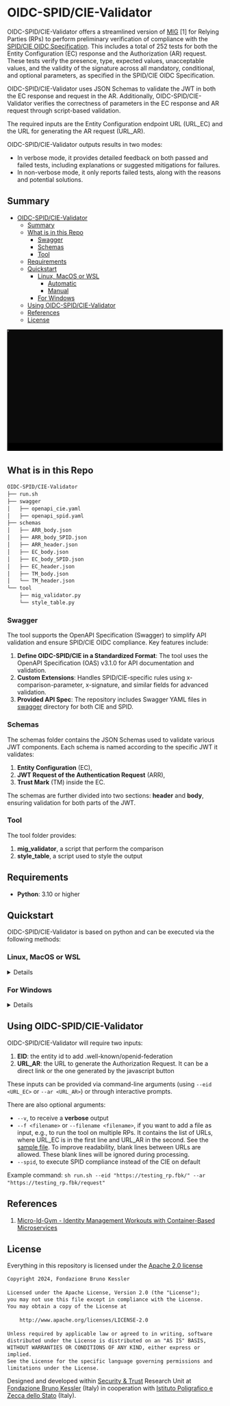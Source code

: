 # OIDC-SPID/CIE-Validator

OIDC-SPID/CIE-Validator offers a streamlined version of [MIG](https://github.com/stfbk/mig/) [1] for Relying Parties (RPs) to perform preliminary verification of compliance with the [SPID/CIE OIDC Specification](https://docs.italia.it/italia/spid/spid-cie-oidc-docs). This includes a total of 252 tests for both the Entity Configuration (EC) response and the Authorization (AR) request. These tests verify the presence, type, expected values, unacceptable values, and the validity of the signature across all mandatory, conditional, and optional parameters, as specified in the SPID/CIE OIDC Specification.

OIDC-SPID/CIE-Validator uses JSON Schemas to validate the JWT in both the EC response and request in the AR. Additionally, OIDC-SPID/CIE-Validator verifies the correctness of parameters in the EC response and AR request through script-based validation.

The required inputs are the Entity Configuration endpoint URL (URL_EC) and the URL for generating the AR request (URL_AR).

OIDC-SPID/CIE-Validator outputs results in two modes:

- In verbose mode, it provides detailed feedback on both passed and failed tests, including explanations or suggested mitigations for failures.
- In non-verbose mode, it only reports failed tests, along with the reasons and potential solutions.

## Summary

- [OIDC-SPID/CIE-Validator](#oidc-spidcie-validator)
  - [Summary](#summary)
  - [What is in this Repo](#what-is-in-this-repo)
    - [Swagger](#swagger)
    - [Schemas](#schemas)
    - [Tool](#tool)
  - [Requirements](#requirements)
  - [Quickstart](#quickstart)
    - [Linux, MacOS or WSL](#linux-macos-or-wsl)
      - [Automatic](#automatic)
      - [Manual](#manual)
    - [For Windows](#for-windows)
  - [Using OIDC-SPID/CIE-Validator](#using-oidc-spidcie-validator)
  - [References](#references)
  - [License](#license)

![example](doc/img/mig_rpvalidation.gif)

## What is in this Repo

```bash
OIDC-SPID/CIE-Validator
├── run.sh
├── swagger
│   ├── openapi_cie.yaml
│   ├── openapi_spid.yaml
├── schemas
│   ├── ARR_body.json
│   ├── ARR_body_SPID.json
│   ├── ARR_header.json
│   ├── EC_body.json
│   ├── EC_body_SPID.json
│   ├── EC_header.json
│   ├── TM_body.json
│   └── TM_header.json
└── tool
    ├── mig_validator.py
    └── style_table.py
```

### Swagger

The tool supports the OpenAPI Specification (Swagger) to simplify API validation and ensure SPID/CIE OIDC compliance. Key features include:

1. **Define OIDC-SPID/CIE in a Standardized Format**: The tool uses the OpenAPI Specification (OAS) v3.1.0 for API documentation and validation.
2. **Custom Extensions**: Handles SPID/CIE-specific rules using x-comparison-parameter, x-signature, and similar fields for advanced validation.
3. **Provided API Spec**: The repository includes Swagger YAML files in [swagger](#swagger) directory for both CIE and SPID.

### Schemas

The schemas folder contains the JSON Schemas used to validate various JWT components. Each schema is named according to the specific JWT it validates:

1. **Entity Configuration** (EC),
2. **JWT Request of the Authentication Request** (ARR),
3. **Trust Mark** (TM) inside the EC.

The schemas are further divided into two sections: **header** and **body**, ensuring validation for both parts of the JWT.

### Tool

The tool folder provides:

1. **mig_validator**, a script that perform the comparison
2. **style_table**, a script used to style the output

## Requirements

- **Python**: 3.10 or higher

## Quickstart

OIDC-SPID/CIE-Validator is based on python and can be executed via the following methods:

### Linux, MacOS or WSL

<details>
<summary>Details</summary>

#### Automatic

<details>
<summary>Details</summary>

Run the bash script: `sh validator.sh`

This will create a virtual environment, activates it and installs dependencies, and starts the tool.

</details>

#### Manual

<details>
<summary>Details</summary>

1. Create a virtual environment: `python3 -m venv .venv`
2. Activate the virtual environment: `source .venv/bin/activate`
3. Install dependencies: `pip install -r requirements.txt`
4. Run the tool: `python3 tool/mig_validator.py`

</details>

</details>

### For Windows

<details>
<summary>Details</summary>

1. Create a virtual environment: `python3 -m venv .venv`
2. Activate the virtual environment. Activating the environment differs between shells:
   1. In CMD: `.venv\Scripts\activate.bat`
   2. In PowerShell: `.venv\Scripts\Activate.ps1`
3. Install dependencies: `pip install -r requirements.txt`
4. Run the tool: `python3 tool/mig_validator.py`

</details>

## Using OIDC-SPID/CIE-Validator

OIDC-SPID/CIE-Validator will require two inputs:

1. **EID**: the entity id to add .well-known/openid-federation
2. **URL_AR**: the URL to generate the Authorization Request. It can be a direct link or the one generated by the javascript button

These inputs can be provided via command-line arguments (using `--eid <URL_EC>` or `--ar <URL_AR>`) or through interactive prompts.

There are also optional arguments:

- `--v`, to receive a **verbose** output
- `--f <filename>` or `--filename <filename>`,  if you want to add a file as input, e.g., to run the tool on multiple RPs. It contains the list of URLs, where URL_EC is in the first line and URL_AR in the second. See the [sample file](sample_inputfile.txt). To improve readability, blank lines between URLs are allowed. These blank lines will be ignored during processing.
- `--spid`, to execute SPID compliance instead of the CIE on default

Example command: `sh run.sh --eid "https://testing_rp.fbk/" --ar "https://testing_rp.fbk/request"`

## References

1. [Micro-Id-Gym - Identity Management Workouts with Container-Based Microservices](https://st.fbk.eu/tools/Micro-Id-Gym.html)

## License

Everything in this repository is licensed under the [Apache 2.0 license](LICENSE)

```text
Copyright 2024, Fondazione Bruno Kessler

Licensed under the Apache License, Version 2.0 (the "License");
you may not use this file except in compliance with the License.
You may obtain a copy of the License at

    http://www.apache.org/licenses/LICENSE-2.0

Unless required by applicable law or agreed to in writing, software
distributed under the License is distributed on an "AS IS" BASIS,
WITHOUT WARRANTIES OR CONDITIONS OF ANY KIND, either express or implied.
See the License for the specific language governing permissions and
limitations under the License.
```

Designed and developed within [Security & Trust](https://st.fbk.eu/) Research Unit at [Fondazione Bruno Kessler](https://www.fbk.eu/en/) (Italy) in cooperation with [Istituto Poligrafico e Zecca dello Stato](https://www.ipzs.it/) (Italy).
